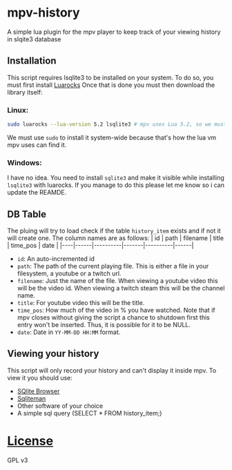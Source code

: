# mpv-history

A simple lua plugin for the mpv player to keep track of your viewing history in slqite3 database

## Installation
This script requires lsqlite3 to be installed on your system. To do so, you must first install [Luarocks](https://github.com/luarocks/luarocks/wiki/Download)
Once that is done you must then download the library itself:
### Linux:
```bash
sudo luarocks --lua-version 5.2 lsqlite3 # mpv uses Lua 5.2, so we must specify that
```
We must use `sudo` to install it system-wide because that's how the lua vm mpv uses can find it.
### Windows:
I have no idea. You need to install `sqlite3` and make it visible while installing `lsqlite3` with luarocks. If you manage to do
this please let me know so i can update the REAMDE.

## DB Table
The pluing will try to load check if the table `history_item` exists and if not it will create one.
The column names are as follows:
| id | path | filename | title | time_pos | date |
|----|------|----------|-------|----------|------|

- `id`: An auto-incremented id
- `path`: The path of the current playing file. This is either a file in your filesystem, a youtube or a twitch url.
- `filename`: Just the name of the file. When viewing a youtube video this will be the video id. When viewing a twitch steam this will be the channel name.
- `title`: For youtube video this will be the title.
- `time_pos`: How much of the video in % you have watched. Note that if mpv closes without giving the script a chance to shutdown first this entry won't be inserted. Thus, it is possible for it to be NULL.
- `date`: Date in `YY-MM-DD HH:MM` format.

## Viewing your history
This script will only record your history and can't display it inside mpv. To view it you should use:
- [SQlite Browser](https://sqlitebrowser.org/)
- [Sqliteman](http://sqliteman.yarpen.cz/)
- Other software of your choice
- A simple sql query (SELECT * FROM history_item;)

# [License](./LICENSE)
GPL v3
